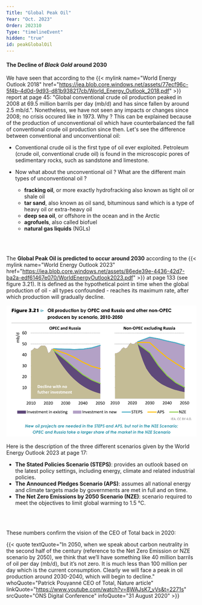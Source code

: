 ```yaml
---
Title: "Global Peak Oil"
Year: "Oct. 2023"
Order: 202310
Type: "timelineEvent"
hidden: "true"
id: peakGlobalOil
---
```


#### The Decline of _Black Gold_ around 2030

We have seen that according to the {{< mylink name="World Energy Outlook 2018" href="https://iea.blob.core.windows.net/assets/77ecf96c-5f4b-4d0d-9d93-d81b938217cb/World_Energy_Outlook_2018.pdf" >}} report at page 45: "Global conventional crude oil production peaked in 2008 at 69.5 million barrils per day (mb/d) and has since fallen by around 2.5 mb/d.". Nonetheless, we have not seen any impacts or changes since 2008; no crisis occured like in 1973. Why ? This can be explained because of the production of unconventional oil which have counterbalanced the fall of conventional crude oil production since then. Let's see the difference between conventional and unconventional oil:

+ Conventional crude oil is the first type of oil ever exploited. Petroleum (crude oil, conventional crude oil) is found in the microscopic pores of sedimentary rocks, such as sandstone and limestone.

+ Now what about the unconventional oil ? What are the different main types of unconventional oil ?
    - **fracking oil**, or more exactly hydrofracking also known as tight oil or shale oil
    - **tar sand**, also known as oil sand, bituminous sand which is a type of heavy oil or extra-heavy oil
    - **deep sea oil**, or offshore in the ocean and in the Arctic
    - **agrofuels**, also called biofuel
    - **natural gas liquids** (NGLs)

<br/><br/>

The **Global Peak Oil is predicted to occur around 2030** according to the {{< mylink name="World Energy Outlook 2023" href="https://iea.blob.core.windows.net/assets/86ede39e-4436-42d7-ba2a-edf61467e070/WorldEnergyOutlook2023.pdf" >}} at page 133 (see figure 3.21). It is defined as the hypothetical point in time when the global production of oil - all types confounded - reaches its maximum rate, after which production will gradually decline.

![](/img/ecology/timelines/main/weo-2023-oil-production-upto-2050.png)

Here is the description of the three different scenarios given by the World Energy Outlook 2023 at page 17: 
- **The Stated Policies Scenario (STEPS)**: provides an outlook based on the latest policy settings, including energy, climate and related industrial policies. 
- **The Announced Pledges Scenario (APS)**: assumes all national energy and climate targets made by governments are met in full and on time. 
- **The Net Zero Emissions by 2050 Scenario (NZE)**: scenario required to meet the objectives to limit global warming to 1.5 °C.

<br/><br/>

These numbers confirm the vision of the CEO of Total back in 2020:

{{< quote textQuote="In 2050, when we speak about carbon neutrality in the second half of the century (reference to the Net Zero Emission or NZE scenario by 2050), we think that we’ll have something like 40 million barrils of oil per day (mb/d), but it’s not zero. It is much less than 100 million per day which is the current consumption. Clearly we will face a peak in oil production around 2030-2040, which will begin to decline." whoQuote="Patrick Pouyanné CEO of Total, Nature article" linkQuote="https://www.youtube.com/watch?v=8WAJsK7_vVs&t=2271s" srcQuote="ONS Digital Conference" infoQuote="31 August 2020" >}}